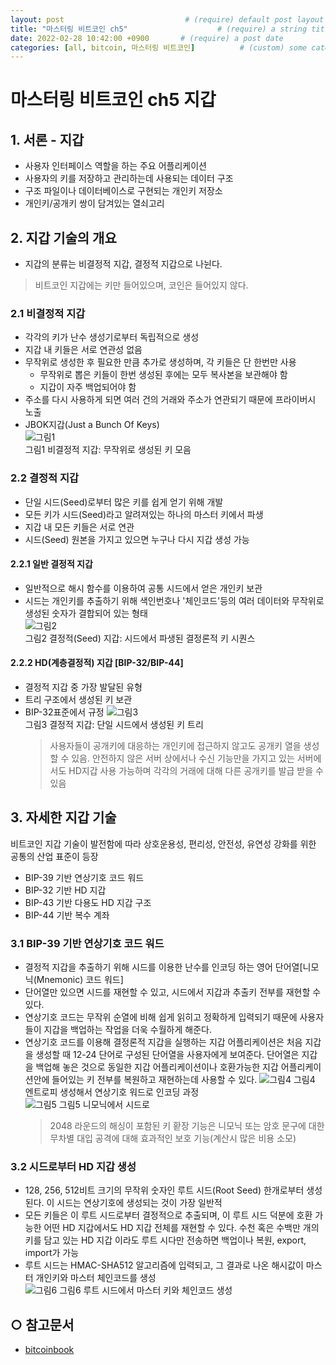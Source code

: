 ```yaml
---
layout: post                           # (require) default post layout
title: "마스터링 비트코인 ch5"                    # (require) a string title
date: 2022-02-28 10:42:00 +0900       # (require) a post date
categories: [all, bitcoin, 마스터링 비트코인]          # (custom) some categories, but makesure these categories already exists inside path of `category/`
---
```


# 마스터링 비트코인 ch5 지갑

## 1. 서론 - 지갑
* 사용자 인터페이스 역할을 하는 주요 어플리케이션
* 사용자의 키를 저장하고 관리하는데 사용되는 데이터 구조
* 구조 파일이나 데이터베이스로 구현되는 개인키 저장소
* 개인키/공개키 쌍이 담겨있는 열쇠고리

## 2. 지갑 기술의 개요
* 지갑의 분류는 비결정적 지갑, 결정적 지갑으로 나뉜다.
> 비트코인 지갑에는 키만 들어있으며, 코인은 들어있지 않다.

### 2.1 비결정적 지갑
* 각각의 키가 난수 생성기로부터 독립적으로 생성
* 지갑 내 키들은 서로 연관성 없음
* 무작위로 생성한 후 필요한 만큼 추가로 생성하며, 각 키들은 단 한번만 사용
  - 무작위로 뽑은 키들이 한번 생성된 후에는 모두 복사본을 보관해야 함
  - 지갑이 자주 백업되어야 함
* 주소를 다시 사용하게 되면 여러 건의 거래와 주소가 연관되기 때문에 프라이버시 노출  
* JBOK지갑(Just a Bunch Of Keys)  
![그림1](https://raw.githubusercontent.com/hanscom95/hanscom95.github.io/master/static/img/_posts/bitcoinbook_ch5_1.png)  
그림1 비결정적 지갑: 무작위로 생성된 키 모음
  
### 2.2 결정적 지갑
* 단일 시드(Seed)로부터 많은 키를 쉽게 얻기 위해 개발
* 모든 키가 시드(Seed)라고 알려져있는 하나의 마스터 키에서 파생
* 지갑 내 모든 키들은 서로 연관 
* 시드(Seed) 원본을 가지고 있으면 누구나 다시 지갑 생성 가능

#### 2.2.1 일반 결정적 지갑
* 일반적으로 해시 함수를 이용하여 공통 시드에서 얻은 개인키 보관
* 시드는 개인키를 추출하기 위해 색인번호나 '체인코드'등의 여러 데이터와 무작위로 생성된 숫자가 결합되어 있는 형태  
![그림2](https://raw.githubusercontent.com/hanscom95/hanscom95.github.io/master/static/img/_posts/bitcoinbook_ch5_2.png)  
그림2 결정적(Seed) 지갑: 시드에서 파생된 결정론적 키 시퀀스
  
#### 2.2.2 HD(계층결정적) 지갑 [BIP-32/BIP-44]
* 결정적 지갑 중 가장 발달된 유형
* 트리 구조에서 생성된 키 보관
* BIP-32표준에서 규정
![그림3](https://raw.githubusercontent.com/hanscom95/hanscom95.github.io/master/static/img/_posts/bitcoinbook_ch5_3.png)  
그림3 결정적 지갑: 단일 시드에서 생성된 키 트리
  > 사용자들이 공개키에 대응하는 개인키에 접근하지 않고도 공개키 열을 생성할 수 있음. 안전하지 않은 서버 상에서나 수신 기능만을 가지고 있는 서버에서도 HD지갑 사용 가능하며 각각의 거래에 대해 다른 공개키를 발급 받을 수 있음

## 3. 자세한 지갑 기술
비트코인 지갑 기술이 발전함에 따라 상호운용성, 편리성, 안전성, 유연성 강화를 위한 공통의 산업 표준이 등장 
* BIP-39 기반 연상기호 코드 워드
* BIP-32 기반 HD 지갑
* BIP-43 기반 다용도 HD 지갑 구조
* BIP-44 기반 복수 계좌

### 3.1 BIP-39 기반 연상기호 코드 워드
* 결정적 지갑을 추출하기 위해 시드를 이용한 난수를 인코딩 하는 영어 단어열[니모닉(Mnemonic) 코드 워드]
* 단어열만 있으면 시드를 재현할 수 있고, 시드에서 지갑과 추출키 전부를 재현할 수 있다.
* 연상기호 코드는 무작위 순열에 비해 쉽게 읽히고 정확하게 입력되기 때문에 사용자들이 지갑을 백업하는 작업을 더욱 수월하게 해준다.
* 연상기호 코드를 이용해 결정론적 지갑을 실행하는 지갑 어플리케이션은 처음 지갑을 생성할 때 12-24 단어로 구성된 단어열을 사용자에게 보여준다. 단어열은 지갑을 백업해 놓은 것으로 동일한 지갑 어플리케이션이나 호환가능한 지갑 어플리케이션안에 들어있는 키 전부를 복원하고 재현하는데 사용할 수 있다.
![그림4](https://raw.githubusercontent.com/hanscom95/hanscom95.github.io/master/static/img/_posts/bitcoinbook_ch5_4.png)
그림4 엔트로피 생성해서 연상기호 워드로 인코딩 과정  
![그림5](https://raw.githubusercontent.com/hanscom95/hanscom95.github.io/master/static/img/_posts/bitcoinbook_ch5_5.png)
그림5 니모닉에서 시드로
    > 2048 라운드의 해싱이 포함된 키 홛장 기능은 니모닉 또는 암호 문구에 대한 무차별 대입 공격에 대해 효과적인 보호 기능(계산시 많은 비용 소모)  

### 3.2 시드로부터 HD 지갑 생성
* 128, 256, 512비트 크기의 무작위 숫자인 루트 시드(Root Seed) 한개로부터 생성된다. 이 시드는 연상기호에 생성되는 것이 가장 일반적
* 모든 키들은 이 루트 시드로부터 결정적으로 추출되며, 이 루트 시드 덕분에 호환 가능한 어떤 HD 지갑에서도 HD 지갑 전체를 재현할 수 있다. 수천 혹은 수백만 개의 키를 담고 있는 HD 지갑 이라도 루트 시다만 전송하면 백업이나 복원, export, import가 가능
* 루트 시드는 HMAC-SHA512 알고리즘에 입력되고, 그 결과로 나온 해시값이 마스터 개인키와 마스터 체인코드를 생성  
![그림6](https://raw.githubusercontent.com/hanscom95/hanscom95.github.io/master/static/img/_posts/bitcoinbook_ch5_5.png)
그림6 루트 시드에서 마스터 키와 체인코드 생성

## ○ 참고문서
* [bitcoinbook](https://github.com/bitcoinbook/bitcoinbook/blob/develop/ch05.asciidoc)